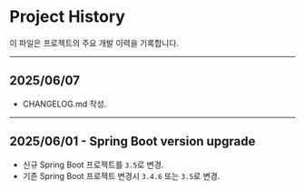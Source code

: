 # Project History

이 파일은 프로젝트의 주요 개발 이력을 기록합니다.

---

## 2025/06/07

* CHANGELOG.md 작성.

---

## 2025/06/01 - Spring Boot version upgrade

* 신규 Spring Boot 프로젝트를 `3.5`로 변경.
* 기존 Spring Boot 프로젝트 변경시 `3.4.6` 또는 `3.5`로 변경.
